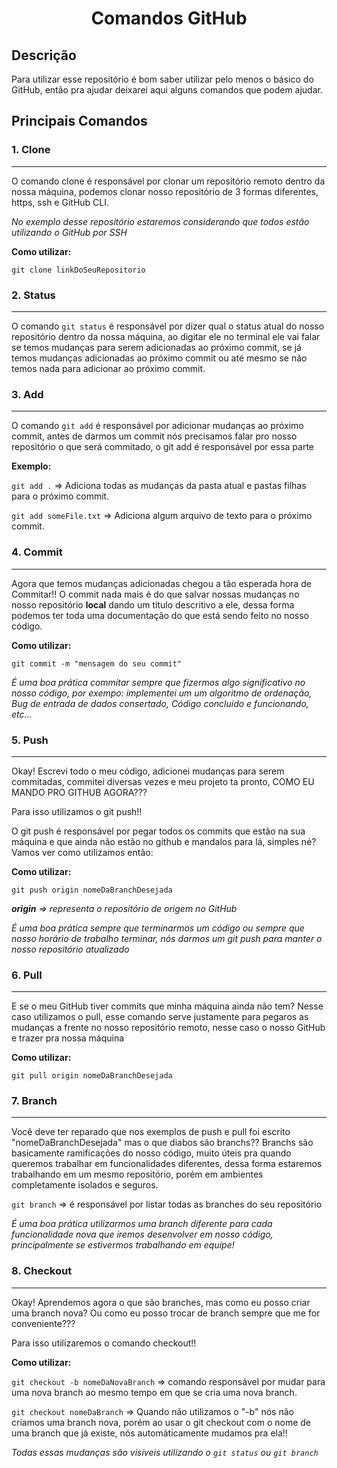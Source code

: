 <h1 align="center">Comandos GitHub</h1>

## Descrição

Para utilizar esse repositório é bom saber utilizar pelo menos o básico do GitHub, então pra ajudar deixarei aqui alguns comandos que podem ajudar.

## Principais Comandos

### 1. Clone
---

O comando clone é responsável por clonar um repositório remoto dentro da nossa máquina, podemos clonar nosso repositório de 3 formas diferentes, https, ssh e GitHub CLI.

_No exemplo desse repositório estaremos considerando que todos estão utilizando o GitHub por SSH_

**Como utilizar:**

`git clone linkDoSeuRepositorio`

### 2. Status
---

O comando `git status` é responsável por dizer qual o status atual do nosso repositório dentro da nossa máquina, ao digitar ele no terminal ele vai falar se temos mudanças para serem adicionadas ao próximo commit, se já temos mudanças adicionadas ao próximo commit ou até mesmo se não temos nada para adicionar ao próximo commit.

### 3. Add
---

O comando `git add` é responsável por adicionar mudanças ao próximo commit, antes de darmos um commit nós precisamos falar pro nosso repositório o que será commitado, o git add é responsável por essa parte

**Exemplo:**

`git add .` => Adiciona todas as mudanças da pasta atual e pastas filhas para o próximo commit.

`git add someFile.txt` => Adiciona algum arquivo de texto para o próximo commit.

### 4. Commit
---

Agora que temos mudanças adicionadas chegou a tão esperada hora de Commitar!! O commit nada mais é do que salvar nossas mudanças no nosso repositório **local** dando um título descritivo a ele, dessa forma podemos ter toda uma documentação do que está sendo feito no nosso código.

**Como utilizar:**

`git commit -m "mensagem do seu commit"`

_É uma boa prática commitar sempre que fizermos algo significativo no nosso código, por exempo: implementei um um algoritmo de ordenação, Bug de entrada de dados consertado, Código concluido e funcionando, etc..._

### 5. Push
---

Okay! Escrevi todo o meu código, adicionei mudanças para serem commitadas, commitei diversas vezes e meu projeto ta pronto, COMO EU MANDO PRO GITHUB AGORA???

Para isso utilizamos o git push!!

O git push é responsável por pegar todos os commits que estão na sua máquina e que ainda não estão no github e mandalos para lá, simples né? Vamos ver como utilizamos então:

**Como utilizar:**

`git push origin nomeDaBranchDesejada`

_**origin** => representa o repositório de origem no GitHub_

_É uma boa prática sempre que terminarmos um código ou sempre que nosso horário de trabalho terminar, nós darmos um git push para manter o nosso repositório atualizado_

### 6. Pull
---

E se o meu GitHub tiver commits que minha máquina ainda não tem? Nesse caso utilizamos o pull, esse comando serve justamente para pegaros as mudanças a frente no nosso repositório remoto, nesse caso o nosso GitHub e trazer pra nossa máquina

**Como utilizar:**

`git pull origin nomeDaBranchDesejada`

### 7. Branch
---

Você deve ter reparado que nos exemplos de push e pull foi escrito "nomeDaBranchDesejada" mas o que diabos são branchs?? Branchs são basicamente ramificações do nosso código, muito úteis pra quando queremos trabalhar em funcionalidades diferentes, dessa forma estaremos trabalhando em um mesmo repositório, porém em ambientes completamente isolados e seguros.

`git branch` => é responsável por listar todas as branches do seu repositório

_É uma boa prática utilizarmos uma branch diferente para cada funcionalidade nova que iremos desenvolver em nosso código, principalmente se estivermos trabalhando em equipe!_

### 8. Checkout
---

Okay! Aprendemos agora o que são branches, mas como eu posso criar uma branch nova? Ou como eu posso trocar de branch sempre que me for conveniente???

Para isso utilizaremos o comando checkout!!

**Como utilizar:**

`git checkout -b nomeDaNovaBranch` => comando responsável por mudar para uma nova branch ao mesmo tempo em que se cria uma nova branch.

`git checkout nomeDaBranch` => Quando não utilizamos o "-b" nós não criamos uma branch nova, porém ao usar o git checkout com o nome de uma branch que já existe, nós automáticamente mudamos pra ela!!

_Todas essas mudanças são visíveis utilizando o `git status` ou `git branch`_
